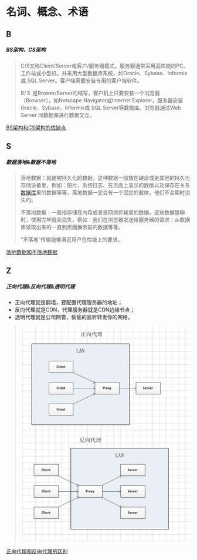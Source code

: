 # 名词、概念、术语

## B
##### BS架构、CS架构
>C/S又称Client/Server或客户/服务器模式。服务器通常采用高性能的PC、工作站或小型机，并采用大型数据库系统，如Oracle、Sybase、Informix或 SQL Server。客户端需要安装专用的客户端软件。
>
>B/Ｓ 是Brower/Server的缩写，客户机上只要安装一个浏览器（Browser），如Netscape Navigator或Internet Explorer，服务器安装Oracle、Sybase、Informix或 SQL Server等数据库。浏览器通过Web Server 同数据库进行数据交互。

[BS架构和CS架构的优缺点](http://blog.csdn.net/fightfaith/article/details/50392301)



## S

##### 数据落地&数据不落地

> 落地数据：就是被持久化的数据，这种数据一般放在硬盘或是其他的持久化存储设备里，例如：图片、系统日志、在页面上显示的数据以及保存在关系[数据库](http://lib.csdn.net/base/mysql)里的数据等等，落地数据一定会有一个固定的载体，他们不会瞬时消失的。
>
> 不落地数据：一般指存储在内存或者是网络传输里的数据，这些数据是瞬时，使用完毕就会消失，例如：我们在浏览器发送给服务器的请求；从数据库读取出来的一直到页面展示前的数据等等。
>
> “不落地”传输能够满足用户在性能上的要求。

[落地数据和不落地数据](http://blog.csdn.net/youngerchen/article/details/8122359)


## Z
##### 正向代理&反向代理&透明代理
- 正向代理就是翻墙，要配置代理服务器的地址；
- 反向代理就是CDN，代理服务器就是CDN边缘节点；
- 透明代理就是公司网管，偷偷的监听转发你的网络。

>![](assets/markdown-img-paste-20170807151258151.png)

[正向代理和反向代理的区别](https://zhuanlan.zhihu.com/p/25423394)

